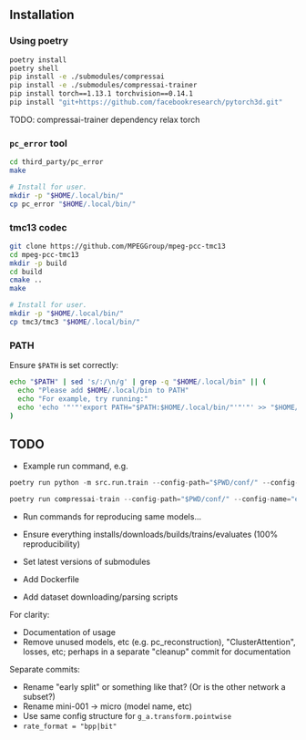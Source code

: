 ## Installation

### Using poetry

```bash
poetry install
poetry shell
pip install -e ./submodules/compressai
pip install -e ./submodules/compressai-trainer
pip install torch==1.13.1 torchvision==0.14.1
pip install "git+https://github.com/facebookresearch/pytorch3d.git"
```

TODO: compressai-trainer dependency relax torch



### `pc_error` tool

```bash
cd third_party/pc_error
make

# Install for user.
mkdir -p "$HOME/.local/bin/"
cp pc_error "$HOME/.local/bin/"
```


### tmc13 codec

```bash
git clone https://github.com/MPEGGroup/mpeg-pcc-tmc13
cd mpeg-pcc-tmc13
mkdir -p build
cd build
cmake ..
make

# Install for user.
mkdir -p "$HOME/.local/bin/"
cp tmc3/tmc3 "$HOME/.local/bin/"
```


### PATH

Ensure `$PATH` is set correctly:

```bash
echo "$PATH" | sed 's/:/\n/g' | grep -q "$HOME/.local/bin" || (
  echo "Please add $HOME/.local/bin to PATH"
  echo "For example, try running:"
  echo 'echo '"'"'export PATH="$PATH:$HOME/.local/bin/"'"'"' >> "$HOME/.bashrc"'
)
```



## TODO

- Example run command, e.g.

```python
poetry run python -m src.run.train --config-path="$PWD/conf/" --config-name="example_pcc_singletask"

poetry run compressai-train --config-path="$PWD/conf/" --config-name="example_pcc_singletask"   ++hp.num_points=1024  # ...
```

- Run commands for reproducing same models...


- Ensure everything installs/downloads/builds/trains/evaluates (100% reproducibility)
- Set latest versions of submodules
- Add Dockerfile
- Add dataset downloading/parsing scripts

For clarity:

- Documentation of usage
- Remove unused models, etc (e.g. pc_reconstruction), "ClusterAttention", losses, etc; perhaps in a separate "cleanup" commit for documentation

Separate commits:

- Rename "early split" or something like that? (Or is the other network a subset?)
- Rename mini-001 -> micro (model name, etc)
- Use same config structure for `g_a.transform.pointwise`
- `rate_format = "bpp|bit"`

